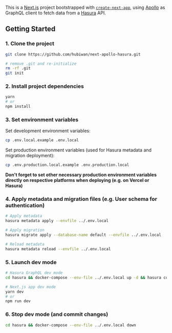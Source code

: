 This is a [Next.js](https://nextjs.org/) project bootstrapped with [`create-next-app`](https://github.com/vercel/next.js/tree/canary/packages/create-next-app), using [Apollo](https://www.apollographql.com/) as GraphQL client to fetch data from a [Hasura](https://hasura.io/) API.

## Getting Started

### 1. Clone the project

```zsh
git clone https://github.com/hubiwan/next-apollo-hasura.git

# remove .git and re-initialize
rm -rf .git
git init
```

### 2. Install project dependencies

```zsh
yarn
# or
npm install
```

### 3. Set environment variables

Set development environment variables:

```zsh
cp .env.local.example .env.local
```

Set production environment variables (used for Hasura metadata and migration deployment):

```zsh
cp .env.production.local.example .env.production.local
```

**Don't forget to set other necessary production environment variables directly on respective platforms when deploying (e.g. on Vercel or Hasura)**

### 4. Apply metadata and migration files (e.g. User schema for authentication)

```zsh
# Apply metadata
hasura metadata apply --envfile ../.env.local

# Apply migration
hasura migrate apply --database-name default --envfile ../.env.local

# Reload metadata
hasura metadata reload --envfile ../.env.local
```

### 5. Launch dev mode

```zsh
# Hasura GraphQL dev mode
cd hasura && docker-compose --env-file ../.env.local up -d && hasura console --envfile ../.env.local
```

```zsh
# Next.js app dev mode
yarn dev
# or
npm run dev
```

### 6. Stop dev mode (and commit changes)

```zsh
cd hasura && docker-compose --env-file ../.env.local down
```
